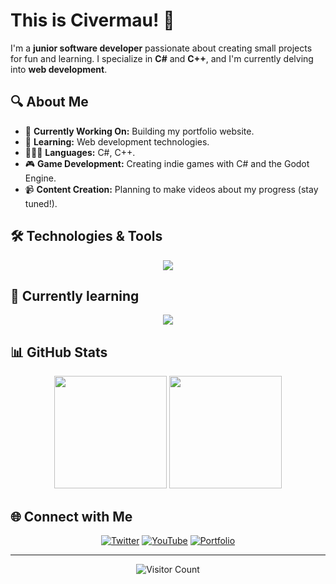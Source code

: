 #  This is Civermau! 👋

I'm a **junior software developer** passionate about creating small projects for fun and learning. I specialize in **C#** and **C++**, and I'm currently delving into **web development**.

## 🔍 About Me

- 🔭 **Currently Working On:** Building my portfolio website.
- 🌱 **Learning:** Web development technologies.
- 👨🏽‍💻 **Languages:** C#, C++.
- 🎮 **Game Development:** Creating indie games with C# and the Godot Engine.
- 📹 **Content Creation:** Planning to make videos about my progress (stay tuned!).

## 🛠️ Technologies & Tools

<p align="center">
  <a href="https://skillicons.dev">
    <img src="https://skillicons.dev/icons?i=cs,cpp,dotnet,git,java,idea,visualstudio,vscode,godot,github,mysql,mint&perline=4" />
  </a>
</p>


## 📖 Currently learning

<p align="center">
  <a href="https://skillicons.dev">
    <img src="https://skillicons.dev/icons?i=js,html,css&perline=14" />
  </a>
</p>

## 📊 GitHub Stats

<div align="center">
  <img height="180em" src="https://github-readme-stats.vercel.app/api?username=Civermau&show_icons=true&theme=cobalt&hide_rank=true"/>
  <img height="180em" src="https://github-readme-stats.vercel.app/api/top-langs/?username=Civermau&layout=compact&theme=cobalt&card_width=495"/>
</div>

## 🌐 Connect with Me

<div align="center">

[![Twitter](https://img.shields.io/badge/Twitter-1DA1F2?style=for-the-badge&logo=x&logoColor=white)](https://x.com/Civer_mau)
[![YouTube](https://img.shields.io/badge/YouTube-FF0000?style=for-the-badge&logo=youtube&logoColor=white)](https://www.youtube.com/channel/UCFNvnn9YP3WWTJEN0ro-UKg)
[![Portfolio](https://img.shields.io/badge/Website-FF7139?style=for-the-badge&logo=firefox&logoColor=white)](https://miverdaderodominio.net/)

</div>

---
<div align="center">

![Visitor Count](https://visitor-badge.laobi.icu/badge?page_id=Civermau.Civermau)

</div>



